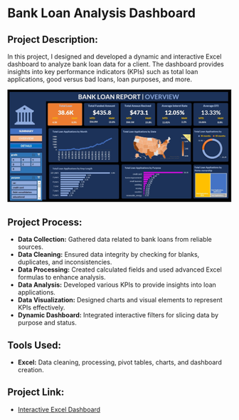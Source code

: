 # Bank Loan Analysis Dashboard

## Project Description:
In this project, I designed and developed a dynamic and interactive Excel dashboard to analyze bank loan data for a client. The dashboard provides insights into key performance indicators (KPIs) such as total loan applications, good versus bad loans, loan purposes, and more.

![Dashboard Image](https://github.com/YonInsights/Bank_Loan_Excel/blob/main/Financial%20loan.jpg)

## Project Process:

- **Data Collection:** Gathered data related to bank loans from reliable sources.
- **Data Cleaning:** Ensured data integrity by checking for blanks, duplicates, and inconsistencies.
- **Data Processing:** Created calculated fields and used advanced Excel formulas to enhance analysis.
- **Data Analysis:** Developed various KPIs to provide insights into loan applications.
- **Data Visualization:** Designed charts and visual elements to represent KPIs effectively.
- **Dynamic Dashboard:** Integrated interactive filters for slicing data by purpose and status.

## Tools Used:

- **Excel:** Data cleaning, processing, pivot tables, charts, and dashboard creation.

## Project Link:

- [Interactive Excel Dashboard](https://1drv.ms/x/c/9227fe9ead915f47/EUUhsZRx9XRJrQoL-kiNkN8BhxYRpAkF7HAmaeH7IdUnuQ?e=lW7W0d)
